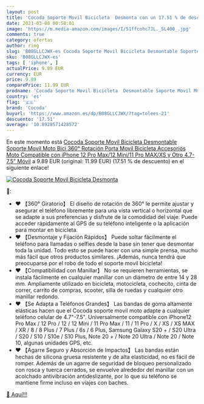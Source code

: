 ```yaml
---
layout: post
title: 'Cocoda Soporte Movil Bicicleta  Desmonta con un 17.51 % de descuento'
date: 2021-03-08 00:58:01
image: 'https://m.media-amazon.com/images/I/51ffcohc7JL._SL400_.jpg'
comments: true
category: ofertas
author: ring
slug: 'B08GLLCJWX-es Cocoda Soporte Movil Bicicleta Desmontable Soporte Movil...'
sku: 'B08GLLCJWX-es'
tags: [ 'iphone', ]
actualPrice: 9.89 EUR
currency: EUR
price: 9.89
comparePrice: 11.99 EUR
prodname: 'Cocoda Soporte Movil Bicicleta  Desmontable Soporte Movil Moto Bici  360° Rotación Porta Movil Bicicleta Accesorios Moto Compatible con iPhone 12 Pro Max/12 Mini/11 Pro MAX/XS y Otro 4.7-7.5" Móvil'
country: 'es'
flag: '🇪🇸'
brand: 'Cocoda'
buyurl: 'https://www.amazon.es/dp/B08GLLCJWX/?tag=tolees-21'
descuento: '17.51'
average: '10.8928571428572'
---
```


En este momento está [Cocoda Soporte Movil Bicicleta  Desmontable Soporte Movil Moto Bici  360° Rotación Porta Movil Bicicleta Accesorios Moto Compatible con iPhone 12 Pro Max/12 Mini/11 Pro MAX/XS y Otro 4.7-7.5" Móvil](https://www.amazon.es/dp/B08GLLCJWX/?tag=tolees-21) a 9.89 EUR (original: 11.99 EUR) (17.51 %  de descuento) en el siguiente enlace!

[![Cocoda Soporte Movil Bicicleta  Desmonta](https://m.media-amazon.com/images/I/51ffcohc7JL._SL400_.jpg)](https://www.amazon.es/dp/B08GLLCJWX/?tag=tolees-21)

🔎:

- ♥ 【360° Giratorio】 El diseño de rotación de 360° le permite ajustar y asegurar el teléfono libremente para una vista vertical o horizontal que se adapte a sus preferencias y disfrute de la comodidad del viaje. Puede acceder rápidamente al GPS de su teléfono inteligente o la aplicación para montar en bicicleta.
- ♥ 【Desmontaje y Fijación Rápidos】 Puede soltar fácilmente el teléfono para llamadas o selfies desde la base sin tener que desmontar toda la unidad. Todo esto se puede hacer con una simple prensa, mucho más fácil que otros productos similares. ¡Además, nunca tendrá que preocuparse por el robo de todo el soporte movil bicicleta!
- ♥ 【Compatibilidad con Manillar】 No se requieren herramientas, se instala fácilmente en cualquier manillar con un diámetro de entre 14 y 28 mm. Ampliamente utilizado en bicicleta, motocicleta, cochecito, cinta de correr, carrito de compras, scooter, silla de ruedas y cualquier otro manillar redondo.
- ♥ 【Se Adapta a Teléfonos Grandes】 Las bandas de goma altamente elásticas hacen que el Cocoda soporte movil moto adapte a cualquier teléfono celular de 4.7"-7.5". Universalmente compatible con iPhone12 Pro Max / 12 Pro / 12 / 12 Mini / 11 Pro Max / 11 / 11 Pro / X / XS / XS MAX / XR / 8 / 8 Plus / 7 Plus / 6s / 6 Plus, Samsung Galaxy S20 + / S20 Ultra / S20 / S10 / S10e / S10 Plus, Note 20 + / Note 20 Ultra / Note 20 / Note 10, algunas unidades GPS, etc.
- ♥ 【Agarre Seguro y Absorción de Impactos】 Las bandas están hechas de silicona gruesa resistente y de alta elasticidad, no es fácil de romper. Además de un agarre de seguridad de bloqueo personalizado con rosca y tuerca cerrados, se envuelve alrededor del manillar con un acolchado antivibración antideslizante, por lo que su teléfono se mantiene firme incluso en viajes con baches.

[🛒 Aquí!!!](https://www.amazon.es/dp/B08GLLCJWX/?tag=tolees-21)
